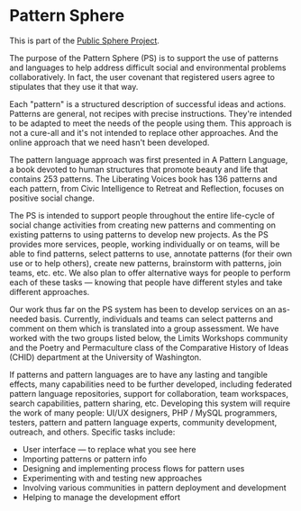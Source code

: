 # Pattern Sphere

This is part of the [Public Sphere Project](https://publicsphereproject.org).

The purpose of the Pattern Sphere (PS) is to support the use of
patterns and languages to help address difficult social and
environmental problems collaboratively. In fact, the user covenant
that registered users agree to stipulates that they use it that way.

Each "pattern" is a structured description of successful ideas and
actions. Patterns are general, not recipes with precise
instructions. They're intended to be adapted to meet the needs of the
people using them. This approach is not a cure-all and it's not
intended to replace other approaches. And the online approach that we
need hasn't been developed.

The pattern language approach was first presented in A Pattern
Language, a book devoted to human structures that promote beauty and
life that contains 253 patterns. The Liberating Voices book has 136
patterns and each pattern, from Civic Intelligence to Retreat and
Reflection, focuses on positive social change.

The PS is intended to support people throughout the entire life-cycle
of social change activities from creating new patterns and commenting
on existing patterns to using patterns to develop new projects. As the
PS provides more services, people, working individually or on teams,
will be able to find patterns, select patterns to use, annotate
patterns (for their own use or to help others), create new patterns,
brainstorm with patterns, join teams, etc. etc. We also plan to offer
alternative ways for people to perform each of these tasks — knowing
that people have different styles and take different approaches.

Our work thus far on the PS system has been to develop services on an
as-needed basis. Currently, individuals and teams can select patterns
and comment on them which is translated into a group assessment. We
have worked with the two groups listed below, the Limits Workshops
community and the Poetry and Permaculture class of the Comparative
History of Ideas (CHID) department at the University of Washington.

If patterns and pattern languages are to have any lasting and tangible
effects, many capabilities need to be further developed, including
federated pattern language repositories, support for collaboration,
team workspaces, search capabilities, pattern sharing, etc. Developing
this system will require the work of many people: UI/UX designers, PHP
/ MySQL programmers, testers, pattern and pattern language experts,
community development, outreach, and others. Specific tasks include:

- User interface — to replace what you see here
- Importing patterns or pattern info
- Designing and implementing process flows for pattern uses
- Experimenting with and testing new approaches
- Involving various communities in pattern deployment and development
- Helping to manage the development effort
